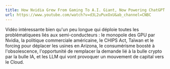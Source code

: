 ```yaml
---
title: How Nvidia Grew From Gaming To A.I. Giant, Now Powering ChatGPT
url: https://www.youtube.com/watch?v=d3L2uPuxOxU&ab_channel=CNBC
---
```


Vidéo intéressante bien qu'un peu longue qui déploie toutes les problématiquees liés aux semi-conducteurs :
le monopole des GPU par Nvidia,
la politique commerciale américaine,
le CHIPS Act,
Taïwan et le forcing pour déplacer les usines en Arizona,
le consumérisme boosté à l'obsolescence,
l'opportunité de remplacer la demande lié à la bulle crypto par la bulle IA,
et les LLM qui vont provoquer un mouvement de capital vers le Cloud.
